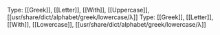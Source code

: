 Type: [[Greek]], [[Letter]], [[With]], [[Uppercase]], [[usr/share/dict/alphabet/greek/lowercase/λ]]
Type: [[Greek]], [[Letter]], [[With]], [[Lowercase]], [[usr/share/dict/alphabet/greek/lowercase/λ]]

